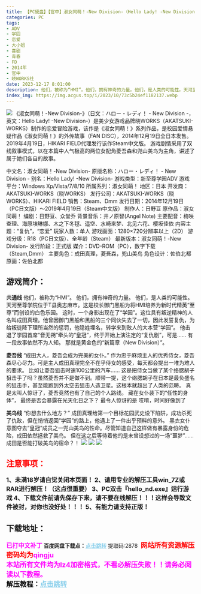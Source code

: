 ```yaml
---
title: 【PC硬盘】【官中】淑女同萌！-New Division-（Hello Lady! -New Division-）
categories: PC
tags:
- ADV
- 学园
- 恋爱
- 大小姐
- 喜剧
- 青春
- FD
- 2014年
- 官中
- 晓WORKS社
date: 2023-12-17 8:01:00
description: 他们，被称为“HMI”。他们，拥有神奇的力量。他们，是人类的可能性。天河至尊学院位于T县奥志麻市。这是校长御门黑船为将HMI培养为新时代精英“至尊”而创设的白色乐园。这时，一个身影出现在了“学园”。这位具有叛逆精神的人名叫成田真理。他曾因御门黑船和黑船的三个同伙失去了一切，因此发誓复仇，为给叛徒降下理所当然的惩罚，他隐姓埋名，转学来到敌人的大本营“学园”。他击退了学园首席“音无朔”牵头的“皇冠”，终于开始上演注定的“复仇剧”，可是……有一段故事依然不为人知。那就是黄金色的“新篇章（New Division）”。
index_img: https://img.acgus.top/i/2023/10/73c5b24ef1182137.webp
---
```

![](https://img.acgus.top/i/2023/10/73c5b24ef1182137.webp)
《淑女同萌！-New Division-》（日文：ハロー・レディ！ - New Division -，英文：Hello Lady! -New Division-）是美少女游戏品牌晓WORKS（AKATSUKI-WORKS）制作的恋爱冒险游戏，该作是《淑女同萌！》系列作品，是校园爱情悬疑作品《淑女同萌！》的外传故事（FAN DISC），2014年12月19日全日本发售。2019年4月19日，HIKARI FIELD代理发行该作Steam中文版。
游戏剧情采用了双线叙事模式，以在本篇中人气极高的两位女配角菱吾森和兜山美鸟为主角，讲述了属于她们各自的故事。

中文名：淑女同萌！-New Division-
原版名称：ハロー・レディ！ - New Division -
别名：Hello Lady! -New Division-
游戏类型：新至尊学园ADV
游戏平台：Windows Xp/Vista/7/8/10
所属系列：淑女同萌！
地区：日本
开发商：AKATSUKI-WORKS（晓WORKS）
发行公司：AKATSUKI-WORKS（晓WORKS）、HIKARI FIELD
销售：Steam、Dmm
发行日期：2014年12月19日（PC日文版）～2019年4月19日（Steam中文版）
制作人：日野亘
原作品：淑女同萌！
编剧：日野亘、众堂乔
背景音乐：井ノ原智(Angel Note)
主要配音：梅咲查理、海原埃琳娜、木之下冬毬、遥空、水崎来梦、北见六花、樱坂佳依
内容主题：“复仇”，“恋爱”
玩家人数：单人
游戏画面：1280×720分辨率以上（2D）
游戏分级：R18（PC日文版）、全年龄（Steam）
最新版本：淑女同萌！-New Division-
发行阶段：正式版
媒介：DVD-ROM（PC），数字下载（Steam,Dmm）
主要角色：成田真理，菱吾森，兜山美鸟
角色设计：佐伯北都
原画：佐伯北都

## 游戏简介：
**共通线**
他们，被称为“HMI”。
他们，拥有神奇的力量。
他们，是人类的可能性。
天河至尊学院位于T县奥志麻市。这是校长御门黑船为将HMI培养为新时代精英“至尊”而创设的白色乐园。
这时，一个身影出现在了“学园”。这位具有叛逆精神的人名叫成田真理。他曾因御门黑船和黑船的三个同伙失去了一切，因此发誓复仇，为给叛徒降下理所当然的惩罚，他隐姓埋名，转学来到敌人的大本营“学园”。
他击退了学园首席“音无朔”牵头的“皇冠”，终于开始上演注定的“复仇剧”，可是……
有一段故事依然不为人知。
那就是黄金色的“新篇章（New Division）”。

**菱吾线**
“成田大人，菱吾会成为完美的女仆。”
作为忠于麻烦主人的优秀侍女，菱吾森尽心尽力。可是主人成田真理完全不在乎侍女的感受，每天都会提出一堆为难人的要求。
比如让菱吾狙击时速100公里的汽车……
这是把侍女当做了某个络腮胡子狙击手了吗？虽然菱吾并不是做不到。顺带一提，这个络腮胡子在日本是最负盛名的狙击手，甚至能跑到外太空去狙击人造卫星。这根本就超出了人类的范畴。
真是太叫人惊讶了，菱吾竟然也有了自己的个人路线。
藏在女仆装下的“任性的身体”，
最终是否会暴露在光天化日之下？
最令人惊讶的是
哎唷，时间好像到了

**美鸟线**
“你想去什么地方？”
成田真理给第一个目标花园武史设下陷阱，成功杀死了仇敌，但在悄悄返回“学园”的路上，他遇上了一件出乎预料的意外。
黑衣女仆意图夺去“皇冠”成员之一兜山美鸟的性命。尽管知道自己这样做有暴露身份的危险，成田依然拯救了美鸟。
但在这之后等待着他的是未曾设想过的一场“噩梦”……
成田是否能打破美鸟的宿命？！
![](https://img.acgus.top/i/2023/10/2d74fcb268182253.webp)
![](https://img.acgus.top/i/2023/10/ba3a04a902182257.webp)
![](https://img.acgus.top/i/2023/10/2d74fcb268182253.webp)






## <font color=#FF0000 >注意事项：</font>
<font size=3><b>1、未满18岁请自觉关闭本页面！
2、请用专业的解压工具win_7Z或RAR进行解压！（这点很重要）
3、PC双击『hello_nd.exe』运行游戏
4、下载文件前请先保存下来，请不要在线解压！！！这样会导致文件被封，对你也没好处！！！
5、有能力请支持正版！</b></font>

## 下载地址：
<font color=#FF00FF size=3><b>已打中文补丁</b></font>
<b>百度网盘下载点：</b><a href="https://pan.baidu.com/s/1H-Zi-3rlES8JM5iWhKIQXw?pwd=2878" style="color: #87CEEB;"><b>点击跳转</b></a> 提取码:2878
<a style="padding: 0" href="https://post.qingju.org/AD/"><img style="max-width:100%" src="https://img.acgus.top/i/2024/07/478f689b8021d8d499ab43d21acf137a.gif" alt=""></a>
<b><font color=#FF0000 size=4>网站所有资源解压密码均为</b></font><b><font color=#FF00FF size=4>qingju</font><font color=#FF0000 ></font></b><br><b><font color=#FF00FF size=4>本站所有文件均为lz4加密格式，不看必解压失败！！请务必阅读以下教程。</b></font><br><b><font color=#000 size=4>解压教程：</b><a href="https://post.qingju.org/tutorial/000/" style="color: #87CEEB;"><b>点击跳转</b></a>
